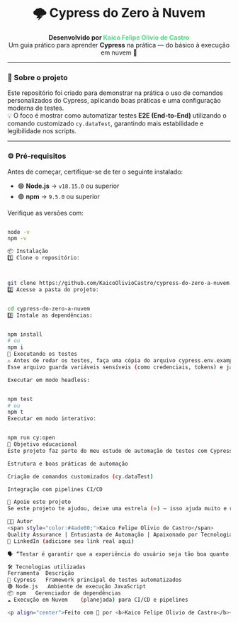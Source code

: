 <h1 align="center">🌩️ <strong>Cypress do Zero à Nuvem</strong></h1>

<p align="center">
  <b>Desenvolvido por <span style="color:#4ade80;">Kaico Felipe Olivio de Castro</span></b><br>
  Um guia prático para aprender <b>Cypress</b> na prática — do básico à execução em nuvem 🚀
</p>

---

### 🧠 Sobre o projeto
Este repositório foi criado para demonstrar na prática o uso de comandos personalizados do Cypress, aplicando boas práticas e uma configuração moderna de testes.  
💡 O foco é mostrar como automatizar testes **E2E (End-to-End)** utilizando o comando customizado `cy.dataTest`, garantindo mais estabilidade e legibilidade nos scripts.

---

### ⚙️ Pré-requisitos
Antes de começar, certifique-se de ter o seguinte instalado:
- 🟢 **Node.js** → `v18.15.0` ou superior  
- 🟣 **npm** → `9.5.0` ou superior  

Verifique as versões com:
```bash

node -v
npm -v

📦 Instalação
1️⃣ Clone o repositório:



git clone https://github.com/KaicoOlivioCastro/cypress-do-zero-a-nuvem.git
2️⃣ Acesse a pasta do projeto:


cd cypress-do-zero-a-nuvem
3️⃣ Instale as dependências:


npm install
# ou
npm i
🧪 Executando os testes
⚠️ Antes de rodar os testes, faça uma cópia do arquivo cypress.env.example.json e renomeie para cypress.env.json.
Esse arquivo guarda variáveis sensíveis (como credenciais, tokens) e já está incluso no .gitignore, garantindo que não seja versionado ✅

Executar em modo headless:


npm test
# ou
npm t
Executar em modo interativo:


npm run cy:open
🎯 Objetivo educacional
Este projeto faz parte do meu estudo de automação de testes com Cypress, com foco em evoluir do básico à execução em nuvem, abordando:

Estrutura e boas práticas de automação

Criação de comandos customizados (cy.dataTest)

Integração com pipelines CI/CD

🌟 Apoie este projeto
Se este projeto te ajudou, deixe uma estrela (⭐) — isso ajuda muito e motiva a continuar criando conteúdo aberto 💚

👨‍💻 Autor
<span style="color:#4ade80;">Kaico Felipe Olivio de Castro</span>
Quality Assurance | Entusiasta de Automação | Apaixonado por Tecnologia
📍 LinkedIn (adicione seu link real aqui)

🗣️ “Testar é garantir que a experiência do usuário seja tão boa quanto o esperado — e automatizar é o caminho para isso.”

🛠️ Tecnologias utilizadas
Ferramenta	Descrição
🧪 Cypress	Framework principal de testes automatizados
🟢 Node.js	Ambiente de execução JavaScript
📦 npm	Gerenciador de dependências
☁️ Execução em Nuvem	(planejada) para CI/CD e pipelines

<p align="center">Feito com 💚 por <b>Kaico Felipe Olivio de Castro</b></p> ```